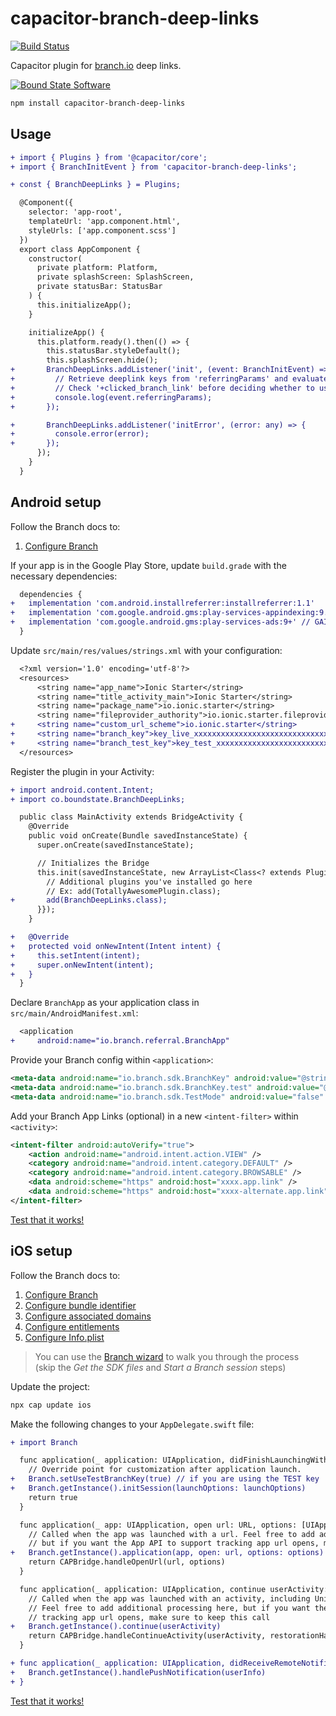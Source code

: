 # capacitor-branch-deep-links 

[![Build Status](https://travis-ci.org/boundstate/capacitor-branch-deep-links.svg?branch=master)](https://travis-ci.org/boundstate/capacitor-branch-deep-links)

Capacitor plugin for [branch.io](https://branch.io/) deep links.

[![Bound State Software](https://static.boundstatesoftware.com/github-badge.png)](https://boundstatesoftware.com)

```sh
npm install capacitor-branch-deep-links
```

## Usage

```diff
+ import { Plugins } from '@capacitor/core';
+ import { BranchInitEvent } from 'capacitor-branch-deep-links';

+ const { BranchDeepLinks } = Plugins;

  @Component({
    selector: 'app-root',
    templateUrl: 'app.component.html',
    styleUrls: ['app.component.scss']
  })
  export class AppComponent {
    constructor(
      private platform: Platform,
      private splashScreen: SplashScreen,
      private statusBar: StatusBar
    ) {
      this.initializeApp();
    }

    initializeApp() {
      this.platform.ready().then(() => {
        this.statusBar.styleDefault();
        this.splashScreen.hide();
+       BranchDeepLinks.addListener('init', (event: BranchInitEvent) => {
+         // Retrieve deeplink keys from 'referringParams' and evaluate the values to determine where to route the user
+         // Check '+clicked_branch_link' before deciding whether to use your Branch routing logic
+         console.log(event.referringParams);
+       });

+       BranchDeepLinks.addListener('initError', (error: any) => {
+         console.error(error);
+       });
      });
    }
  }
```

## Android setup

Follow the Branch docs to:

1. [Configure Branch](https://docs.branch.io/apps/android/#configure-branch)

If your app is in the Google Play Store, update `build.grade` with the necessary dependencies:

```diff
  dependencies {
+   implementation 'com.android.installreferrer:installreferrer:1.1'
+   implementation 'com.google.android.gms:play-services-appindexing:9.+' // App indexing
+   implementation 'com.google.android.gms:play-services-ads:9+' // GAID matching
  }
```

Update `src/main/res/values/strings.xml` with your configuration:

```diff
  <?xml version='1.0' encoding='utf-8'?>
  <resources>
      <string name="app_name">Ionic Starter</string>
      <string name="title_activity_main">Ionic Starter</string>
      <string name="package_name">io.ionic.starter</string>
      <string name="fileprovider_authority">io.ionic.starter.fileprovider</string>
+     <string name="custom_url_scheme">io.ionic.starter</string>
+     <string name="branch_key">key_live_xxxxxxxxxxxxxxxxxxxxxxxxxxxxxxxx</string>
+     <string name="branch_test_key">key_test_xxxxxxxxxxxxxxxxxxxxxxxxxxxxxxxx</string>
  </resources>
```

Register the plugin in your Activity:

```diff
+ import android.content.Intent;
+ import co.boundstate.BranchDeepLinks;

  public class MainActivity extends BridgeActivity {
    @Override
    public void onCreate(Bundle savedInstanceState) {
      super.onCreate(savedInstanceState);

      // Initializes the Bridge
      this.init(savedInstanceState, new ArrayList<Class<? extends Plugin>>() {{
        // Additional plugins you've installed go here
        // Ex: add(TotallyAwesomePlugin.class);
+       add(BranchDeepLinks.class);
      }});
    }

+   @Override
+   protected void onNewIntent(Intent intent) {
+     this.setIntent(intent);
+     super.onNewIntent(intent);
+   }
  }
```

Declare `BranchApp` as your application class in `src/main/AndroidManifest.xml`:

```diff
  <application
+     android:name="io.branch.referral.BranchApp"
```

Provide your Branch config within `<application>`:
    
```xml
<meta-data android:name="io.branch.sdk.BranchKey" android:value="@string/branch_key" />
<meta-data android:name="io.branch.sdk.BranchKey.test" android:value="@string/branch_test_key" />
<meta-data android:name="io.branch.sdk.TestMode" android:value="false" /> <!-- Set to true to use test key -->
```

Add your Branch App Links (optional) in a new `<intent-filter>` within `<activity>`:

```xml
<intent-filter android:autoVerify="true">
    <action android:name="android.intent.action.VIEW" />
    <category android:name="android.intent.category.DEFAULT" />
    <category android:name="android.intent.category.BROWSABLE" />
    <data android:scheme="https" android:host="xxxx.app.link" />
    <data android:scheme="https" android:host="xxxx-alternate.app.link" />
</intent-filter>
```

[Test that it works!](https://docs.branch.io/apps/android/#test-deep-link)

## iOS setup

Follow the Branch docs to:

1. [Configure Branch](https://docs.branch.io/apps/ios/#configure-branch)
2. [Configure bundle identifier](https://docs.branch.io/apps/ios/#configure-bundle-identifier)
3. [Configure associated domains](https://docs.branch.io/apps/ios/#configure-associated-domains)
4. [Configure entitlements](https://docs.branch.io/apps/ios/#configure-entitlements)
5. [Configure Info.plist](https://docs.branch.io/apps/ios/#configure-infoplist)

> You can use the [Branch wizard](https://dashboard.branch.io/start/existing-users/ios) to walk you through the process  
  (skip the *Get the SDK files* and *Start a Branch session* steps)

Update the project:

```bash
npx cap update ios
```

Make the following changes to your `AppDelegate.swift` file:

```diff
+ import Branch

  func application(_ application: UIApplication, didFinishLaunchingWithOptions launchOptions: [UIApplicationLaunchOptionsKey: Any]?) -> Bool {
    // Override point for customization after application launch.
+   Branch.setUseTestBranchKey(true) // if you are using the TEST key
+   Branch.getInstance().initSession(launchOptions: launchOptions)
    return true
  }

  func application(_ app: UIApplication, open url: URL, options: [UIApplication.OpenURLOptionsKey : Any] = [:]) -> Bool {
    // Called when the app was launched with a url. Feel free to add additional processing here,
    // but if you want the App API to support tracking app url opens, make sure to keep this call
+   Branch.getInstance().application(app, open: url, options: options)
    return CAPBridge.handleOpenUrl(url, options)
  }

  func application(_ application: UIApplication, continue userActivity: NSUserActivity, restorationHandler: @escaping ([UIUserActivityRestoring]?) -> Void) -> Bool {
    // Called when the app was launched with an activity, including Universal Links.
    // Feel free to add additional processing here, but if you want the App API to support
    // tracking app url opens, make sure to keep this call
+   Branch.getInstance().continue(userActivity)
    return CAPBridge.handleContinueActivity(userActivity, restorationHandler)
  }

+ func application(_ application: UIApplication, didReceiveRemoteNotification userInfo: [AnyHashable : Any], fetchCompletionHandler completionHandler: @escaping (UIBackgroundFetchResult) -> Void) {
+   Branch.getInstance().handlePushNotification(userInfo)
+ }
```

[Test that it works!](https://docs.branch.io/apps/ios/#test-deep-link)
